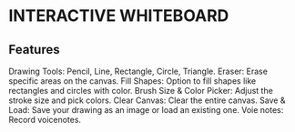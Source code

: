 # INTERACTIVE WHITEBOARD


## Features

 Drawing Tools: Pencil, Line, Rectangle, Circle, Triangle.
 Eraser: Erase specific areas on the canvas.
 Fill Shapes: Option to fill shapes like rectangles and circles with color.
 Brush Size & Color Picker: Adjust the stroke size and pick colors.
 Clear Canvas: Clear the entire canvas.
 Save & Load: Save your drawing as an image or load an existing one.
 Voie notes: Record voicenotes.

